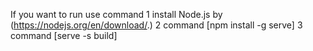 If you want to run use command 
1 install Node.js by (https://nodejs.org/en/download/.)
2 command [npm install -g serve]
3 command [serve -s build]
